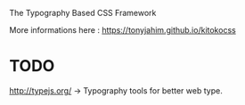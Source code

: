 The Typography Based CSS Framework

More informations here : https://tonyjahim.github.io/kitokocss


# TODO

http://typejs.org/ -> Typography tools for better web type.
